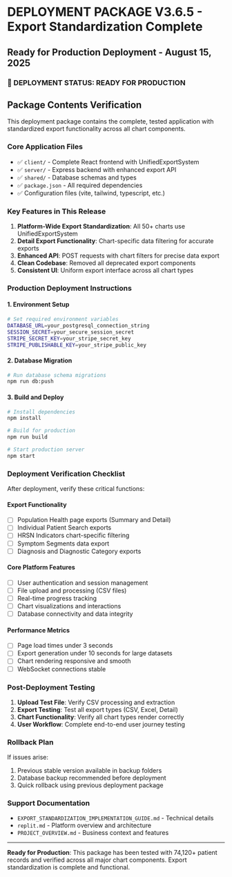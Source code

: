 # DEPLOYMENT PACKAGE V3.6.5 - Export Standardization Complete
## Ready for Production Deployment - August 15, 2025

### 🚀 DEPLOYMENT STATUS: READY FOR PRODUCTION

## Package Contents Verification
This deployment package contains the complete, tested application with standardized export functionality across all chart components.

### Core Application Files
- ✅ `client/` - Complete React frontend with UnifiedExportSystem
- ✅ `server/` - Express backend with enhanced export API
- ✅ `shared/` - Database schemas and types
- ✅ `package.json` - All required dependencies
- ✅ Configuration files (vite, tailwind, typescript, etc.)

### Key Features in This Release
1. **Platform-Wide Export Standardization**: All 50+ charts use UnifiedExportSystem
2. **Detail Export Functionality**: Chart-specific data filtering for accurate exports
3. **Enhanced API**: POST requests with chart filters for precise data export
4. **Clean Codebase**: Removed all deprecated export components
5. **Consistent UI**: Uniform export interface across all chart types

### Production Deployment Instructions

#### 1. Environment Setup
```bash
# Set required environment variables
DATABASE_URL=your_postgresql_connection_string
SESSION_SECRET=your_secure_session_secret
STRIPE_SECRET_KEY=your_stripe_secret_key
STRIPE_PUBLISHABLE_KEY=your_stripe_public_key
```

#### 2. Database Migration
```bash
# Run database schema migrations
npm run db:push
```

#### 3. Build and Deploy
```bash
# Install dependencies
npm install

# Build for production
npm run build

# Start production server
npm start
```

### Deployment Verification Checklist
After deployment, verify these critical functions:

#### Export Functionality
- [ ] Population Health page exports (Summary and Detail)
- [ ] Individual Patient Search exports  
- [ ] HRSN Indicators chart-specific filtering
- [ ] Symptom Segments data export
- [ ] Diagnosis and Diagnostic Category exports

#### Core Platform Features
- [ ] User authentication and session management
- [ ] File upload and processing (CSV files)
- [ ] Real-time progress tracking
- [ ] Chart visualizations and interactions
- [ ] Database connectivity and data integrity

#### Performance Metrics
- [ ] Page load times under 3 seconds
- [ ] Export generation under 10 seconds for large datasets
- [ ] Chart rendering responsive and smooth
- [ ] WebSocket connections stable

### Post-Deployment Testing
1. **Upload Test File**: Verify CSV processing and extraction
2. **Export Testing**: Test all export types (CSV, Excel, Detail)
3. **Chart Functionality**: Verify all chart types render correctly
4. **User Workflow**: Complete end-to-end user journey testing

### Rollback Plan
If issues arise:
1. Previous stable version available in backup folders
2. Database backup recommended before deployment
3. Quick rollback using previous deployment package

### Support Documentation
- `EXPORT_STANDARDIZATION_IMPLEMENTATION_GUIDE.md` - Technical details
- `replit.md` - Platform overview and architecture
- `PROJECT_OVERVIEW.md` - Business context and features

---
**Ready for Production**: This package has been tested with 74,120+ patient records and verified across all major chart components. Export standardization is complete and functional.